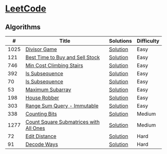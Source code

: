 # [LeetCode](https://lgiteetcode.com/problemset/algorithms/) 

## Algorithms

|  #  |      Title     |   Solutions    | Difficulty        
|-----|----------------|---------------|-------------
|1025|[Divisor Game](https://leetcode.com/problems/divisor-game/)|[Solution](../master/solutions/dp/1025.java) |Easy
|121|[Best Time to Buy and Sell Stock](https://leetcode.com/problems/best-time-to-buy-and-sell-stock/)|[Solution](../master/solutions/dp/121.java) |Easy
|746|[Min Cost Climbing Stairs](https://leetcode.com/problems/min-cost-climbing-stairs/)|[Solution](../master/solutions/dp/746.java) |Easy
|392|[Is Subsequence](https://leetcode.com/problems/is-subsequence/)|[Solution](../master/solutions/dp/392.java) |Easy
|70|[Is Subsequence](https://leetcode.com/problems/climbing-stairs/)|[Solution](../master/solutions/dp/70.java) |Easy
|53|[Maximum Subarray](https://leetcode.com/problems/maximum-subarray/)|[Solution](../master/solutions/dp/53.java) |Easy
|198|[House Robber](https://leetcode.com/problems/house-robber/)|[Solution](../master/solutions/dp/198.java) |Easy
|303|[Range Sum Query - Immutable](https://leetcode.com/problems/range-sum-query-immutable/)|[Solution](../master/solutions/dp/303.java) |Easy
|338|[Counting Bits](https://leetcode.com/problems/counting-bits/)|[Solution](../master/solutions/dp/338.java) |Medium
|1277|[Count Square Submatrices with All Ones](https://leetcode.com/problems/count-square-submatrices-with-all-ones/)|[Solution](../master/solutions/dp/1277.java) |Medium
|72|[Edit Distance](https://leetcode.com/problems/edit-distance/)|[Solution](../master/solutions/dp/72.java) |Hard
|91|[Decode Ways](https://leetcode.com/problems/decode-ways/)|[Solution](../master/solutions/dp/91.java) |Hard